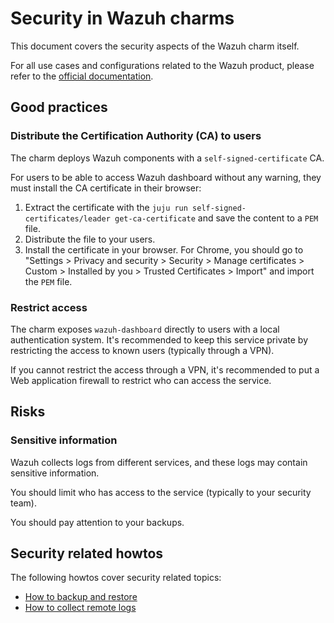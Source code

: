 # Security in Wazuh charms

This document covers the security aspects of the Wazuh charm itself.

For all use cases and configurations related to the Wazuh product, please refer to the [official documentation](https://documentation.wazuh.com/current/index.html).

## Good practices

### Distribute the Certification Authority (CA) to users

The charm deploys Wazuh components with a `self-signed-certificate` CA.

For users to be able to access Wazuh dashboard without any warning, they must install the CA certificate in their browser:

1. Extract the certificate with the `juju run self-signed-certificates/leader get-ca-certificate` and save the content to a `PEM` file.
2. Distribute the file to your users.
3. Install the certificate in your browser. For Chrome, you should go to "Settings > Privacy and security > Security > Manage certificates > Custom > Installed by you > Trusted Certificates > Import" and import the `PEM` file.

### Restrict access

The charm exposes `wazuh-dashboard` directly to users with a local authentication system. It's recommended to keep this service private by restricting the access to known users (typically through a VPN).

If you cannot restrict the access through a VPN, it's recommended to put a Web application firewall to restrict who can access the service.

## Risks

### Sensitive information

Wazuh collects logs from different services, and these logs may contain sensitive information.

You should limit who has access to the service (typically to your security team).

You should pay attention to your backups.

## Security related howtos

The following howtos cover security related topics:

- [How to backup and restore](../how-to/backup-restore.md)
- [How to collect remote logs](../how-to/collect-logs.md)
